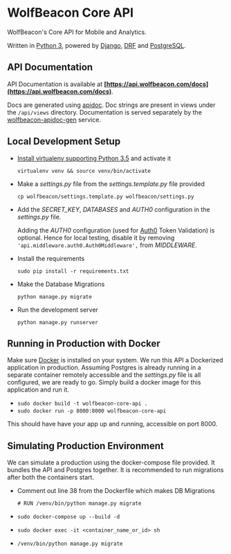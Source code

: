 # WolfBeacon Core API

WolfBeacon's Core API for Mobile and Analytics.

Written in [Python 3](https://www.python.org/downloads/release/python-352/), powered by [Django](https://www.djangoproject.com/), [DRF](http://www.django-rest-framework.org/) and [PostgreSQL](https://www.postgresql.org/).

## API Documentation

API Documentation is available at **[https://api.wolfbeacon.com/docs](https://api.wolfbeacon.com/docs)**.

Docs are generated using [apidoc](http://apidocjs.com/). Doc strings are present in views under the `/api/views` directory. Documentation is served separately by the [wolfbeacon-apidoc-gen](https://github.com/wolfbeacon/wolfbeacon-apidoc-gen) service.


## Local Development Setup

* [Install virtualenv supporting Python 3.5](https://stackoverflow.com/questions/29934032/virtualenv-python-3-ubuntu-14-04-64-bit) and activate it

  `virtualenv venv && source venv/bin/activate`
* Make a *settings.py* file from the *settings.template.py* file provided

  `cp wolfbeacon/settings.template.py wolfbeacon/settings.py`

* Add the *SECRET_KEY*, *DATABASES* and *AUTH0* configuration in the *settings.py* file.

  Adding the *AUTH0* configuration (used for [Auth0](https://auth0.com) Token Validation) is optional. Hence for local testing, disable it by removing `'api.middleware.auth0.Auth0Middleware',` from *MIDDLEWARE*.

* Install the requirements

  `sudo pip install -r requirements.txt`

* Make the Database Migrations

  `python manage.py migrate`

* Run the development server

  `python manage.py runserver`


## Running in Production with Docker

Make sure [Docker](https://docs.docker.com/engine/installation/) is installed on your system. We run this API a Dockerized application in production. Assuming Postgres is already running in a separate container remotely accessible and the *settings.py* file is all configured, we are ready to go. Simply build a docker image for this application and run it.

* `sudo docker build -t wolfbeacon-core-api .`
* `sudo docker run -p 8000:8000 wolfbeacon-core-api`

This should have have your app up and running, accessible on port 8000.

## Simulating Production Environment

We can simulate a production using the docker-compose file provided. It bundles the API and Postgres together. It is recommended to run migrations after both the containers start.

* Comment out line 38 from the Dockerfile which makes DB Migrations

  `# RUN /venv/bin/python manage.py migrate`

* `sudo docker-compose up --build -d`

* `sudo docker exec -it <container_name_or_id> sh`

* `/venv/bin/python manage.py migrate`

